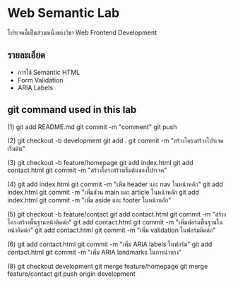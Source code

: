 # Web Semantic Lab
โปรเจคนี้เป็นส่วนหนึ่งของวิชา Web Frontend Development
## รายละเอียด
- การใช้ Semantic HTML
- Form Validation
- ARIA Labels

## git command used in this lab
(1)
git add README.md
git commit -m "comment"
git push

(2)
git checkout -b development
git add .
git commit -m "สร้างโครงสร้างโปรเจคเริ่มต้น"

(3)
git checkout -b feature/homepage
git add index.html
git add contact.html
git commit -m "สร้างโครงสร้างเริ่มต้นของโปรเจค"

(4)
git add index.html
git commit -m "เพิ่ม header และ nav ในหน้าหลัก"
git add index.html
git commit -m "เพิ่มส่วน main และ article ในหน้าหลัก
git add index.html
git commit -m "เพิ่ม aside และ footer ในหน้าหลัก"

(5)
git checkout -b feature/contact 
git add contact.html
git commit -m "สร้างโครงสร้างพื้นฐานหน้าติดต่อ" 
git add contact.html
git commit -m "เพิ่มฟอร์มพื้นฐานในหน้าติดต่อ"
git add contact.html
git commit -m "เพิ่ม validation ในฟอร์มติดต่อ"

(6)
git add contact.html
git commit -m "เพิ่ม ARIA labels ในฟอร์ม"
git add contact.html
git commit -m "เพิ่ม ARIA landmarks ในการนำทาง"

(8)
git checkout development
git merge feature/homepage 
git merge feature/contact
git push origin development
